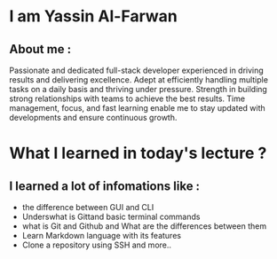 # I am Yassin Al-Farwan
## About me :
Passionate and dedicated full-stack developer experienced in
driving results and delivering excellence. Adept at efficiently
handling multiple tasks on a daily basis and thriving under
pressure. Strength in building strong relationships with teams
to achieve the best results. Time management, focus, and fast
learning enable me to stay updated with developments and
ensure continuous growth.


# What I learned in today's lecture ?
## I learned a lot of infomations like : 
*  the difference between GUI and CLI
* Underswhat is Gittand basic terminal commands
* what is Git and Github and What are the differences between them
* Learn Markdown language with its features
* Clone a repository using SSH and more..